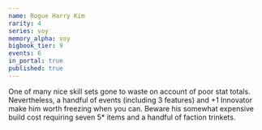 ```yaml
---
name: Rogue Harry Kim
rarity: 4
series: voy
memory_alpha: voy
bigbook_tier: 9
events: 6
in_portal: true
published: true
---
```


One of many nice skill sets gone to waste on account of poor stat totals. Nevertheless, a handful of events (including 3 features) and +1 Innovator make him worth freezing when you can. Beware his somewhat expensive build cost requiring seven 5* items and a handful of faction trinkets.

